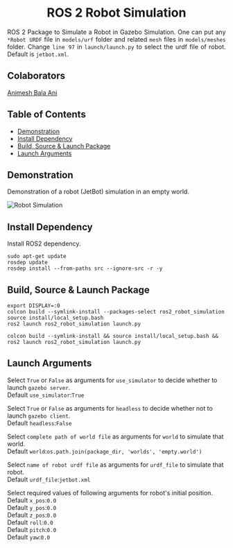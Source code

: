 <p align="center">
  <h1 align="center">ROS 2 Robot Simulation</h1>
</p>

<p align="justify">
ROS 2 Package to Simulate a Robot in Gazebo Simulation. One can put any <code>*Robot URDF</code> file in <code>models/urf</code> folder and related <code>mesh</code> files in <code>models/meshes</code> folder. Change <code>line 97</code> in <code>launch/launch.py</code> to select the urdf file of robot. Default is <code>jetbot.xml</code>.
</p>


## Colaborators
[Animesh Bala Ani](https://www.linkedin.com/in/ani717/)


## Table of Contents
* [Demonstration](#demo) <br/>
* [Install Dependency](#install) <br/>
* [Build, Source & Launch Package](#launch) <br/>
* [Launch Arguments](#arg) <br/>


## Demonstration <a name="demo"></a>
Demonstration of a robot (JetBot) simulation in an empty world.<br/>

<img src="https://github.com/ANI717/ANI717_Robotics/blob/main/robot_simulation.png" alt="Robot Simulation" class="inline"/><br/>


## Install Dependency <a name="install"></a>
Install ROS2 dependency.<br/>
```
sudo apt-get update
rosdep update
rosdep install --from-paths src --ignore-src -r -y
```


## Build, Source & Launch Package <a name="launch"></a>
```
export DISPLAY=:0
colcon build --symlink-install --packages-select ros2_robot_simulation
source install/local_setup.bash
ros2 launch ros2_robot_simulation launch.py
```
```
colcon build --symlink-install && source install/local_setup.bash && ros2 launch ros2_robot_simulation launch.py
```


## Launch Arguments <a name="arg"></a>
Select `True` or `False` as arguments for `use_simulator` to decide whether to launch `gazebo server`.<br/>
Default `use_simulator`:`True`<br/>

Select `True` or `False` as arguments for `headless` to decide whether not to launch `gazebo client`.<br/>
Default `headless`:`False`<br/>

Select `complete path of world file` as arguments for `world` to simulate that world.<br/>
Default `world`:`os.path.join(package_dir, 'worlds', 'empty.world')`<br/>

Select `name of robot urdf file` as arguments for `urdf_file` to simulate that robot.<br/>
Default `urdf_file`:`jetbot.xml`<br/>

Select required values of following arguments for robot's initial position.<br/>
Default `x_pos`:`0.0`<br/>
Default `y_pos`:`0.0`<br/>
Default `z_pos`:`0.0`<br/>
Default `roll`:`0.0`<br/>
Default `pitch`:`0.0`<br/>
Default `yaw`:`0.0`<br/>
